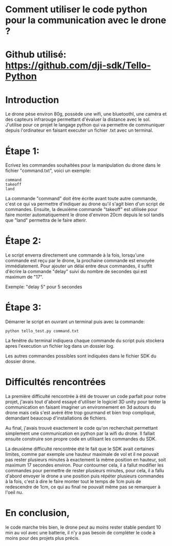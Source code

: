 # Comment utiliser le code python pour la communication avec le drone ?

# Github utilisé: https://github.com/dji-sdk/Tello-Python

# Introduction
Le drone pèse environ 80g, possède une wifi, une bluetoothl, une caméra et des capteurs infrarouge permettant d'évaluer la distance avec le sol. J'utilise pour ce projet le langage python qui va permettre de communiquer depuis l'ordinateur en faisant executer un fichier .txt avec un terminal.

# Étape 1:
Ecrivez les commandes souhaitées pour la manipulation du drone dans le fichier "command.txt", voici un exemple:

```
command
takeoff
land
```

La commande "command" doit être écrite avant toute autre commande, c'est ce qui va permettre d'indiquer au drone qu'il s'agit bien d'un script de commandes.
Ensuite, la deuxième commande "takeoff" est utilisée pour faire monter automatiquement le drone d'environ 20cm depuis le sol tandis que "land" permettra de le faire atterir.

# Étape 2:
Le script enverra directement une commande à la fois, lorsqu'une commande est reçu par le drone, la prochaine commande est envoyée immédiatement.
Pour ajouter un délai entre deux commandes, il suffit d'écrire la commande "delay" suivi du nombre de secondes qui est maximum de "17".

Exemple: "delay 5"
pour 5 secondes

# Étape 3:
Démarrer le script en ouvrant un terminal puis avec la commande:

```
python tello_test.py command.txt
```
La fenêtre du terminal indiquera chaque commande du script puis stockera apres l'execution un fichier log dans un dossier log.

Les autres commandes possibles sont indiquées dans le fichier SDK du dossier drone.

# Difficultés rencontrées

La première difficulté rencontrée à été de trouver un code parfait pour notre projet, j'avais tout d'abord essayé d'utiliser le logiciel 3D unity pour tenter la communication en faisant imaginer un environnement en 3d autours du drone mais cela s'est avéré être trop gourmand et bien trop compliqué, demandant beaucoup d'installations de fichiers.

Au final, j'avais trouvé exactement le code qu'on recherchait permettant simplement une communication en python par la wifi du drone. Il fallait ensuite construire son propre code en utilisant les commandes du SDK.

La deuxième difficulté rencontrée été le fait que le SDK avait certaines limites, comme par exemple une hauteur maximale de vol et il ne pouvait pas rester plusieurs minutes à exactement la même position en hauteur, soit maximum 17 secondes environ.
Pour contourner cela, il a fallut modifier les commandes pour permettre de rester plusieurs minutes, pour cela, il a fallu d'abord envoyer le drone a une position puis répéter plusieurs commandes à la fois, c'est à dire le faire monter tout le temps de 1cm puis de redescendre de 1cm, ce qui au final ne pouvait même pas se remarquer à l'oeil nu.

# En conclusion,
le code marche très bien, le drone peut au moins rester stable pendant 10 min au vol avec une batterie, il n'y a pas besoin de compléter le code à moins pour des projets plus précis.
